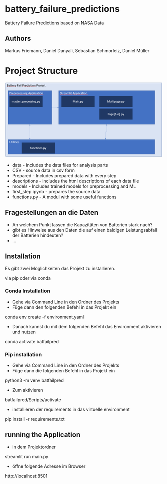 # battery_failure_predictions
Battery Failure Predictions based on NASA Data

## Authors
Markus Friemann,
Daniel Danyali,
Sebastian Schmorleiz,
Daniel Müller

# Project Structure
![image info](./images/project_structure.png)
* data - includes the data files for analysis parts
 * CSV - source data in csv form
 * Prepared - Includes prepared data with every step
* descriptions - includes the html descriptions of each data file
* models - Includes trained models for preprocessing and ML
* first_step.ipynb - prepares the source data
* functions.py - A modul with some useful functions

## Fragestellungen an die Daten
* An welchem Punkt lassen die Kapazitäten von Batterien stark nach?
* gibt es Hinweise aus den Daten die auf einen baldigen Leistungsabfall der Batterien hindeuten?
* ...


## Installation

Es gibt zwei Möglichkeiten das Projekt zu installieren.

via pip oder via conda

### Conda Installation

* Gehe via Command Line in den Ordner des Projekts
* Füge dann den folgenden Befehl in das Projekt ein

 conda env create -f environment.yaml
 
 * Danach kannst du mit dem folgenden Befehl das Environment aktivieren und nutzen
 
 conda activate batfailpred
 

### Pip installation

* Gehe via Command Line in den Ordner des Projekts
* Füge dann die folgenden Befehl in das Projekt ein

python3 -m venv batfailpred

* Zum aktivieren

batfailpred/Scripts/activate

* installieren der requirements in das virtuelle environment

pip install -r requirements.txt


## running the Application

* in dem Projektordner

streamlit run main.py

* öffne folgende Adresse im Browser

http://localhost:8501